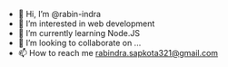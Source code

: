 - 👋 Hi, I’m @rabin-indra
- 👀 I’m interested in web development
- 🌱 I’m currently learning Node.JS
- 💞️ I’m looking to collaborate on ...
- 📫 How to reach me rabindra.sapkota321@gmail.com

<!---
rabin-indra/rabin-indra is a ✨ special ✨ repository because its `README.md` (this file) appears on your GitHub profile.
You can click the Preview link to take a look at your changes.
--->
